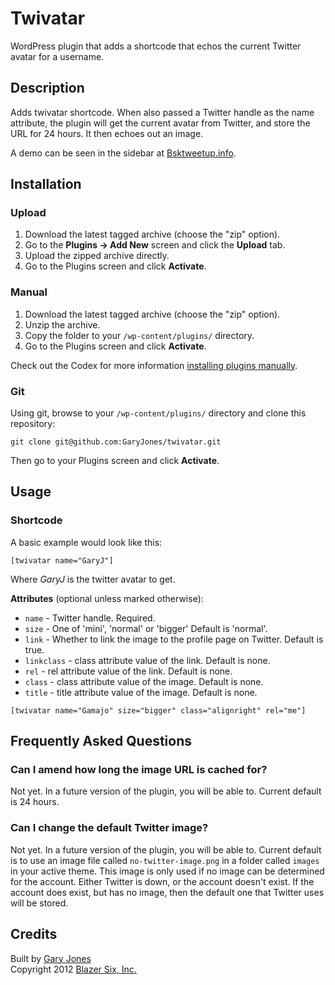 # Twivatar

WordPress plugin that adds a shortcode that echos the current Twitter avatar for a username.

## Description

Adds twivatar shortcode. When also passed a Twitter handle as the name attribute, the plugin will get the current avatar from Twitter, and store the URL for 24 hours. It then echoes out an image.

A demo can be seen in the sidebar at [Bsktweetup.info](http://bsktweetup.info).
## Installation ##

### Upload ###

1. Download the latest tagged archive (choose the "zip" option).
2. Go to the __Plugins -> Add New__ screen and click the __Upload__ tab.
3. Upload the zipped archive directly.
4. Go to the Plugins screen and click __Activate__.

### Manual ###

1. Download the latest tagged archive (choose the "zip" option).
2. Unzip the archive.
3. Copy the folder to your `/wp-content/plugins/` directory.
4. Go to the Plugins screen and click __Activate__.

Check out the Codex for more information [installing plugins manually](http://codex.wordpress.org/Managing_Plugins#Manual_Plugin_Installation).

### Git ###

Using git, browse to your `/wp-content/plugins/` directory and clone this repository:

`git clone git@github.com:GaryJones/twivatar.git`

Then go to your Plugins screen and click __Activate__.

## Usage ##

### Shortcode ###

A basic example would look like this:

`[twivatar name="GaryJ"]`

Where _GaryJ_ is the twitter avatar to get.

**Attributes** (optional unless marked otherwise):

 * `name` - Twitter handle. Required.
 * `size` - One of 'mini', 'normal' or 'bigger' Default is 'normal'.
 * `link` - Whether to link the image to the profile page on Twitter. Default is true.
 * `linkclass` - class attribute value of the link. Default is none.
 * `rel` - rel attribute value of the link. Default is none.
 * `class` - class attribute value of the image. Default is none.
 * `title` - title attribute value of the image. Default is none.

`[twivatar name="Gamajo" size="bigger" class="alignright" rel="me"]`

## Frequently Asked Questions

### Can I amend how long the image URL is cached for?

Not yet. In a future version of the plugin, you will be able to. Current default is 24 hours.

### Can I change the default Twitter image?

Not yet. In a future version of the plugin, you will be able to. Current default is to use an image file called `no-twitter-image.png` in a folder called `images` in your active theme.
This image is only used if no image can be determined for the account. Either Twitter is down, or the account doesn't exist. If the account does exist, but has no image, then the default one that Twitter uses will be stored.

## Credits ##

Built by [Gary Jones](https://twitter.com/GaryJ)  
Copyright 2012 [Blazer Six, Inc.](http://www.blazersix.com/)